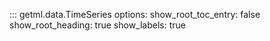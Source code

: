 ::: getml.data.TimeSeries
    options:
      show_root_toc_entry: false
      show_root_heading: true
      show_labels: true
